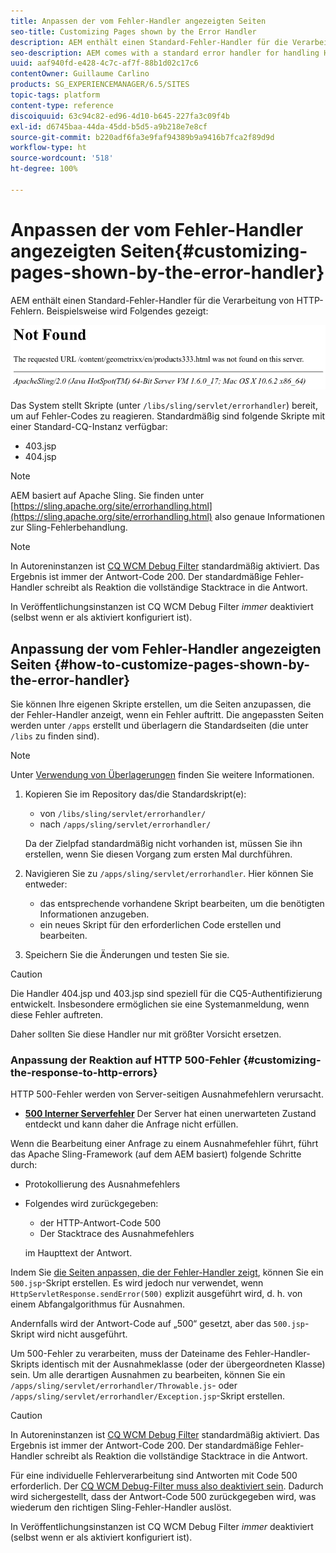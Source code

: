 ```yaml
---
title: Anpassen der vom Fehler-Handler angezeigten Seiten
seo-title: Customizing Pages shown by the Error Handler
description: AEM enthält einen Standard-Fehler-Handler für die Verarbeitung von HTTP-Fehlern.
seo-description: AEM comes with a standard error handler for handling HTTP errors
uuid: aaf940fd-e428-4c7c-af7f-88b1d02c17c6
contentOwner: Guillaume Carlino
products: SG_EXPERIENCEMANAGER/6.5/SITES
topic-tags: platform
content-type: reference
discoiquuid: 63c94c82-ed96-4d10-b645-227fa3c09f4b
exl-id: d6745baa-44da-45dd-b5d5-a9b218e7e8cf
source-git-commit: b220adf6fa3e9faf94389b9a9416b7fca2f89d9d
workflow-type: ht
source-wordcount: '518'
ht-degree: 100%

---
```


# Anpassen der vom Fehler-Handler angezeigten Seiten{#customizing-pages-shown-by-the-error-handler}

AEM enthält einen Standard-Fehler-Handler für die Verarbeitung von HTTP-Fehlern. Beispielsweise wird Folgendes gezeigt:

![chlimage_1-67](assets/chlimage_1-67a.png)

Das System stellt Skripte (unter `/libs/sling/servlet/errorhandler`) bereit, um auf Fehler-Codes zu reagieren. Standardmäßig sind folgende Skripte mit einer Standard-CQ-Instanz verfügbar:

* 403.jsp
* 404.jsp

>[!NOTE]
>
>AEM basiert auf Apache Sling. Sie finden unter [https://sling.apache.org/site/errorhandling.html](https://sling.apache.org/site/errorhandling.html) also genaue Informationen zur Sling-Fehlerbehandlung.

>[!NOTE]
>
>In Autoreninstanzen ist [CQ WCM Debug Filter](/help/sites-deploying/osgi-configuration-settings.md) standardmäßig aktiviert. Das Ergebnis ist immer der Antwort-Code 200. Der standardmäßige Fehler-Handler schreibt als Reaktion die vollständige Stacktrace in die Antwort.
>
>In Veröffentlichungsinstanzen ist CQ WCM Debug Filter *immer* deaktiviert (selbst wenn er als aktiviert konfiguriert ist).

## Anpassung der vom Fehler-Handler angezeigten Seiten {#how-to-customize-pages-shown-by-the-error-handler}

Sie können Ihre eigenen Skripte erstellen, um die Seiten anzupassen, die der Fehler-Handler anzeigt, wenn ein Fehler auftritt. Die angepassten Seiten werden unter `/apps` erstellt und überlagern die Standardseiten (die unter `/libs` zu finden sind).

>[!NOTE]
>
>Unter [Verwendung von Überlagerungen](/help/sites-developing/overlays.md) finden Sie weitere Informationen.

1. Kopieren Sie im Repository das/die Standardskript(e):

   * von `/libs/sling/servlet/errorhandler/`
   * nach `/apps/sling/servlet/errorhandler/`

   Da der Zielpfad standardmäßig nicht vorhanden ist, müssen Sie ihn erstellen, wenn Sie diesen Vorgang zum ersten Mal durchführen.

1. Navigieren Sie zu `/apps/sling/servlet/errorhandler`. Hier können Sie entweder:

   * das entsprechende vorhandene Skript bearbeiten, um die benötigten Informationen anzugeben.
   * ein neues Skript für den erforderlichen Code erstellen und bearbeiten.

1. Speichern Sie die Änderungen und testen Sie sie.

>[!CAUTION]
>
>Die Handler 404.jsp und 403.jsp sind speziell für die CQ5-Authentifizierung entwickelt. Insbesondere ermöglichen sie eine Systemanmeldung, wenn diese Fehler auftreten.
>
>Daher sollten Sie diese Handler nur mit größter Vorsicht ersetzen.

### Anpassung der Reaktion auf HTTP 500-Fehler {#customizing-the-response-to-http-errors}

HTTP 500-Fehler werden von Server-seitigen Ausnahmefehlern verursacht.

* **[500 Interner Serverfehler](https://www.w3.org/Protocols/rfc2616/rfc2616-sec10.html)** Der Server hat einen unerwarteten Zustand entdeckt und kann daher die Anfrage nicht erfüllen.

Wenn die Bearbeitung einer Anfrage zu einem Ausnahmefehler führt, führt das Apache Sling-Framework (auf dem AEM basiert) folgende Schritte durch:

* Protokollierung des Ausnahmefehlers
* Folgendes wird zurückgegeben:

   * der HTTP-Antwort-Code 500
   * Der Stacktrace des Ausnahmefehlers

   im Haupttext der Antwort.

Indem Sie [die Seiten anpassen, die der Fehler-Handler zeigt](#how-to-customize-pages-shown-by-the-error-handler), können Sie ein `500.jsp`-Skript erstellen. Es wird jedoch nur verwendet, wenn `HttpServletResponse.sendError(500)` explizit ausgeführt wird, d. h. von einem Abfangalgorithmus für Ausnahmen.

Andernfalls wird der Antwort-Code auf „500“ gesetzt, aber das `500.jsp`-Skript wird nicht ausgeführt.

Um 500-Fehler zu verarbeiten, muss der Dateiname des Fehler-Handler-Skripts identisch mit der Ausnahmeklasse (oder der übergeordneten Klasse) sein. Um alle derartigen Ausnahmen zu bearbeiten, können Sie ein `/apps/sling/servlet/errorhandler/Throwable.js`- oder `/apps/sling/servlet/errorhandler/Exception.jsp`-Skript erstellen.

>[!CAUTION]
>
>In Autoreninstanzen ist [CQ WCM Debug Filter](/help/sites-deploying/osgi-configuration-settings.md) standardmäßig aktiviert. Das Ergebnis ist immer der Antwort-Code 200. Der standardmäßige Fehler-Handler schreibt als Reaktion die vollständige Stacktrace in die Antwort.
>
>Für eine individuelle Fehlerverarbeitung sind Antworten mit Code 500 erforderlich. Der [CQ WCM Debug-Filter muss also deaktiviert sein](/help/sites-deploying/osgi-configuration-settings.md). Dadurch wird sichergestellt, dass der Antwort-Code 500 zurückgegeben wird, was wiederum den richtigen Sling-Fehler-Handler auslöst.
>
>In Veröffentlichungsinstanzen ist CQ WCM Debug Filter *immer* deaktiviert (selbst wenn er als aktiviert konfiguriert ist).
